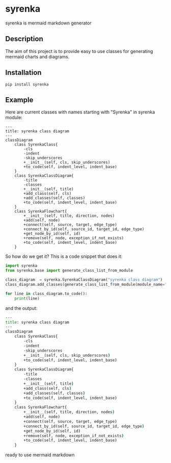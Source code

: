 # syrenka
syrenka is mermaid markdown generator

## Description

The aim of this project is to provide easy to use classes for generating mermaid charts and diagrams.

## Installation

`pip install syrenka`

## Example

Here are current classes with names starting with "Syrenka" in syrenka module:

```mermaid
---
title: syrenka class diagram
---
classDiagram
    class SyrenkaClass{
        -cls
        -indent
        -skip_underscores
        +__init__(self, cls, skip_underscores)
        +to_code(self, indent_level, indent_base)
    }
    class SyrenkaClassDiagram{
        -title
        -classes
        +__init__(self, title)
        +add_class(self, cls)
        +add_classes(self, classes)
        +to_code(self, indent_level, indent_base)
    }
    class SyrenkaFlowchart{
        +__init__(self, title, direction, nodes)
        +add(self, node)
        +connect(self, source, target, edge_type)
        +connect_by_id(self, source_id, target_id, edge_type)
        +get_node_by_id(self, id)
        +remove(self, node, exception_if_not_exists)
        +to_code(self, indent_level, indent_base)
    }

```

So how do we get it?
This is a code snippet that does it:

```python
import syrenka
from syrenka.base import generate_class_list_from_module

class_diagram  = syrenka.SyrenkaClassDiagram("syrenka class diagram")
class_diagram.add_classes(generate_class_list_from_module(module_name="syrenka", starts_with="Syrenka"))

for line in class_diagram.to_code():
    print(line)
```

and the output:
```cmd
---
title: syrenka class diagram
---
classDiagram
    class SyrenkaClass{
        -cls
        -indent
        -skip_underscores
        +__init__(self, cls, skip_underscores)
        +to_code(self, indent_level, indent_base)
    }
    class SyrenkaClassDiagram{
        -title
        -classes
        +__init__(self, title)
        +add_class(self, cls)
        +add_classes(self, classes)
        +to_code(self, indent_level, indent_base)
    }
    class SyrenkaFlowchart{
        +__init__(self, title, direction, nodes)
        +add(self, node)
        +connect(self, source, target, edge_type)
        +connect_by_id(self, source_id, target_id, edge_type)
        +get_node_by_id(self, id)
        +remove(self, node, exception_if_not_exists)
        +to_code(self, indent_level, indent_base)
    }

```

ready to use mermaid markdown

